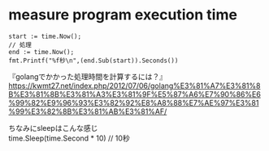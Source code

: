 # measure program execution time
```
start := time.Now();
// 処理
end := time.Now();
fmt.Printf("%f秒\n",(end.Sub(start)).Seconds())
```
『golangでかかった処理時間を計算するには？』  
https://kwmt27.net/index.php/2012/07/06/golang%E3%81%A7%E3%81%8B%E3%81%8B%E3%81%A3%E3%81%9F%E5%87%A6%E7%90%86%E6%99%82%E9%96%93%E3%82%92%E8%A8%88%E7%AE%97%E3%81%99%E3%82%8B%E3%81%AB%E3%81%AF/

ちなみにsleepはこんな感じ  
time.Sleep(time.Second * 10) // 10秒
